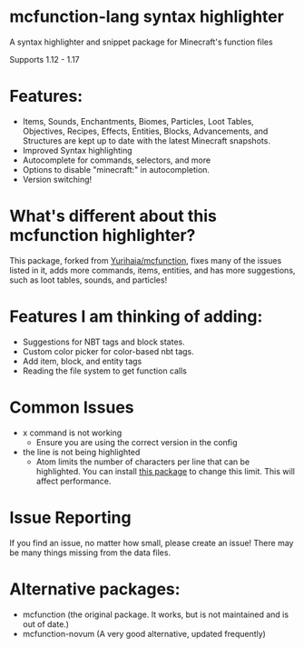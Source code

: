 # mcfunction-lang syntax highlighter

A syntax highlighter and snippet package for Minecraft's function files

Supports 1.12 - 1.17

# Features:

- Items, Sounds, Enchantments, Biomes, Particles, Loot Tables, Objectives, Recipes, Effects, Entities, Blocks, Advancements, and Structures are kept up to date with the latest Minecraft snapshots.
- Improved Syntax highlighting
- Autocomplete for commands, selectors, and more
- Options to disable "minecraft:" in autocompletion.
- Version switching!

# What's different about this mcfunction highlighter?

This package, forked from [Yurihaia/mcfunction](https://github.com/Bassab03/mcfunction), fixes many of the issues listed in it, adds more commands, items, entities, and has more suggestions, such as loot tables, sounds, and particles!

# Features I am thinking of adding:

- Suggestions for NBT tags and block states.
- Custom color picker for color-based nbt tags.
- Add item, block, and entity tags
- Reading the file system to get function calls

# Common Issues
- x command is not working
  - Ensure you are using the correct version in the config
- the line is not being highlighted
  - Atom limits the number of characters per line that can be highlighted. You can install [this package](https://atom.io/packages/grammar-token-limit) to change this limit. This will affect performance.

# Issue Reporting
If you find an issue, no matter how small, please create an issue! There may be many things missing from the data files.

# Alternative packages:
- mcfunction (the original package. It works, but is not maintained and is out of date.)
- mcfunction-novum (A very good alternative, updated frequently)
